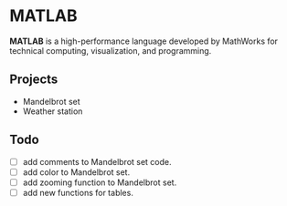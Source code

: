 # MATLAB

**MATLAB** is a high-performance language developed by MathWorks for technical computing, visualization, and programming. 

## Projects

- Mandelbrot set
- Weather station

## Todo

- [ ] add comments to Mandelbrot set code.
- [ ] add color to Mandelbrot set.
- [ ] add zooming function to Mandelbrot set.
- [ ] add new functions for tables.